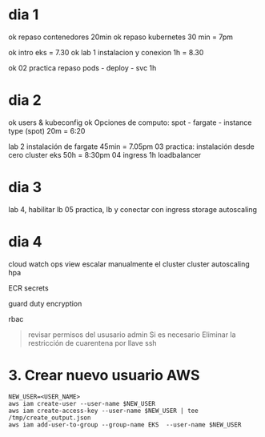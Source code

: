 # dia 1
ok repaso contenedores 20min
ok repaso kubernetes 30 min  = 7pm

ok intro eks = 7.30
ok lab 1 instalacion y conexion 1h = 8.30

ok 02 practica  repaso  pods - deploy - svc 1h

# dia 2
ok users & kubeconfig
ok Opciones de computo: spot - fargate - instance type (spot) 20m = 6:20

lab 2 instalación de fargate 45min = 7.05pm
03 practica: instalación desde cero cluster eks 50h = 8:30pm
04 ingress 1h
loadbalancer

# dia 3
lab 4, habilitar lb
05 practica, lb y conectar con ingress
storage
autoscaling

# dia 4
cloud watch
ops view
escalar manualmente el cluster
cluster autoscaling
hpa

ECR
secrets

guard duty
encryption




rbac
> revisar permisos del ususario admin
> Si es necesario Eliminar la restricción de cuarentena por llave ssh

# 3. Crear nuevo usuario AWS
```
NEW_USER=<USER_NAME>
aws iam create-user --user-name $NEW_USER
aws iam create-access-key --user-name $NEW_USER | tee /tmp/create_output.json
aws iam add-user-to-group --group-name EKS  --user-name $NEW_USER

```
